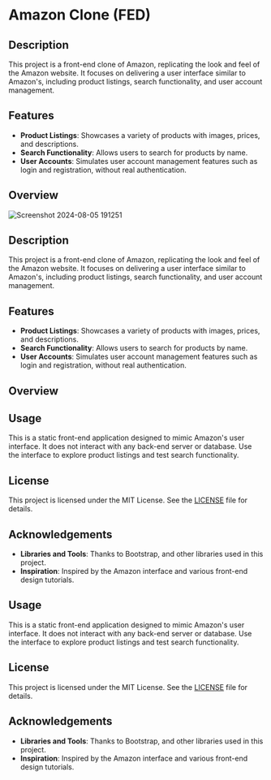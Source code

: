 

# Amazon Clone (FED)

## Description

This project is a front-end clone of Amazon, replicating the look and feel of the Amazon website. It focuses on delivering a user interface similar to Amazon's, including product listings, search functionality, and user account management. 

## Features

- **Product Listings**: Showcases a variety of products with images, prices, and descriptions.
- **Search Functionality**: Allows users to search for products by name.
- **User Accounts**: Simulates user account management features such as login and registration, without real authentication.

## Overview
![Screenshot 2024-08-05 191251](https://github.com/user-attachments/assets/74586587-bfcc-4308-b2f4-1887b97936af)


## Description

This project is a front-end clone of Amazon, replicating the look and feel of the Amazon website. It focuses on delivering a user interface similar to Amazon's, including product listings, search functionality, and user account management. 

## Features

- **Product Listings**: Showcases a variety of products with images, prices, and descriptions.
- **Search Functionality**: Allows users to search for products by name.
- **User Accounts**: Simulates user account management features such as login and registration, without real authentication.

## Overview


## Usage

This is a static front-end application designed to mimic Amazon's user interface. It does not interact with any back-end server or database. Use the interface to explore product listings and test search functionality.


## License

This project is licensed under the MIT License. See the [LICENSE](LICENSE) file for details.

## Acknowledgements

- **Libraries and Tools**: Thanks to  Bootstrap, and other libraries used in this project.
- **Inspiration**: Inspired by the Amazon interface and various front-end design tutorials.



## Usage

This is a static front-end application designed to mimic Amazon's user interface. It does not interact with any back-end server or database. Use the interface to explore product listings and test search functionality.


## License

This project is licensed under the MIT License. See the [LICENSE](LICENSE) file for details.

## Acknowledgements

- **Libraries and Tools**: Thanks to  Bootstrap, and other libraries used in this project.
- **Inspiration**: Inspired by the Amazon interface and various front-end design tutorials.


